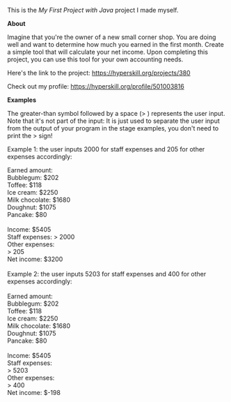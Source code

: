 This is the *My First Project with Java* project I made myself.

**About**
<p>Imagine that you're the owner of a new small corner shop. You are doing well and want to determine how much you earned in the first month. Create a simple tool that will calculate your net income. Upon completing this project, you can use this tool for your own accounting needs.</p>

Here's the link to the project: https://hyperskill.org/projects/380

Check out my profile: https://hyperskill.org/profile/501003816

**Examples**

The greater-than symbol followed by a space (> ) represents the user input. Note that it's not part of the input: It is just used to separate the user input from the output of your program in the stage examples, you don't need to print the > sign!
<p>
Example 1: the user inputs 2000 for staff expenses and 205 for other expenses accordingly:

Earned amount:<br>
Bubblegum: $202<br>
Toffee: $118<br>
Ice cream: $2250<br>
Milk chocolate: $1680<br>
Doughnut: $1075<br>
Pancake: $80<br>
<br>
Income: $5405<br>
Staff expenses:<be>
\> 2000<br>
Other expenses:<br>
\> 205<br>
Net income: $3200<br>
<br>
Example 2: the user inputs 5203 for staff expenses and 400 for other expenses accordingly:<br>
<br>
Earned amount:<br>
Bubblegum: $202<br>
Toffee: $118<br>
Ice cream: $2250<br>
Milk chocolate: $1680<br>
Doughnut: $1075<br>
Pancake: $80<br>
<br>
Income: $5405<br>
Staff expenses:<br>
\> 5203<br>
Other expenses:<br>
\> 400<br>
Net income: $-198<br>
</p>
